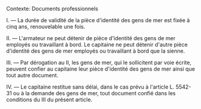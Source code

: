 Contexte: Documents professionnels

I. — La durée de validité de la pièce d'identité des gens de mer est fixée à cinq ans, renouvelable une fois.

II. — L'armateur ne peut détenir de pièce d'identité des gens de mer employés ou travaillant à bord. Le capitaine ne peut détenir d'autre pièce d'identité des gens de mer employés ou travaillant à bord que la sienne.

III. — Par dérogation au II, les gens de mer, qui le sollicitent par voie écrite, peuvent confier au capitaine leur pièce d'identité des gens de mer ainsi que tout autre document.

IV. — Le capitaine restitue sans délai, dans le cas prévu à l'article L. 5542-31 ou à la demande des gens de mer, tout document confié dans les conditions du III du présent article.